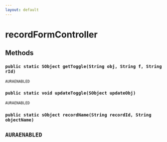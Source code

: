 ```yaml
---
layout: default
---
```

# recordFormController
## Methods
### `public static SObject getToggle(String obj, String f, String rId)`

`AURAENABLED`
### `public static void updateToggle(SObject updateObj)`

`AURAENABLED`
### `public static sObject recordName(String recordId, String objectName)`

`AURAENABLED`
---

